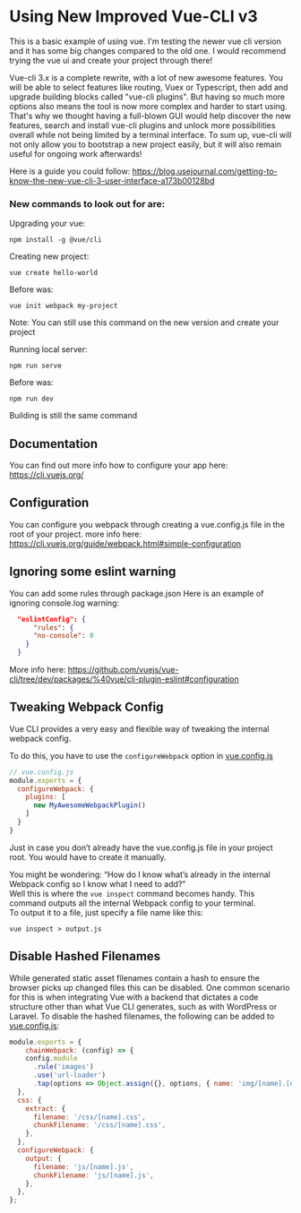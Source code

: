 # Using New Improved Vue-CLI v3
This is a basic example of using vue. I'm testing the newer vue cli version and it has some big changes compared to the old one.
I would recommend trying the vue ui and create your project through there!  

Vue-cli 3.x is a complete rewrite, with a lot of new awesome features. You will be able to select features like routing, Vuex or Typescript, then add and upgrade building blocks called "vue-cli plugins". But having so much more options also means the tool is now more complex and harder to start using. That's why we thought having a full-blown GUI would help discover the new features, search and install vue-cli plugins and unlock more possibilities overall while not being limited by a terminal interface. To sum up, vue-cli will not only allow you to bootstrap a new project easily, but it will also remain useful for ongoing work afterwards!

Here is a guide you could follow: https://blog.usejournal.com/getting-to-know-the-new-vue-cli-3-user-interface-a173b00128bd

### New commands to look out for are:

Upgrading your vue:
```npm
npm install -g @vue/cli
```
Creating new project:
```npm
vue create hello-world
```
Before was:
```npm
vue init webpack my-project
```
Note: You can still use this command on the new version  and create your project 

Running local server:
```npm
npm run serve
```
Before was:
```npm
npm run dev
```
Building is still the same command

## Documentation
You can find out more info how to configure your app here: https://cli.vuejs.org/

## Configuration
You can configure you webpack through creating a vue.config.js file in the root of your project.
more info here: https://cli.vuejs.org/guide/webpack.html#simple-configuration

## Ignoring some eslint warning
You can add some rules through package.json
Here is an example of ignoring console.log warning:
```json
  "eslintConfig": {
      "rules": {
      "no-console": 0
    }
  }
```
More info here: https://github.com/vuejs/vue-cli/tree/dev/packages/%40vue/cli-plugin-eslint#configuration

## Tweaking Webpack Config

Vue CLI provides a very easy and flexible way of tweaking the internal webpack config.

To do this, you have to use the `configureWebpack` option in [vue.config.js](https://cli.vuejs.org/config/#vue-config-js)

```javascript
// vue.config.js
module.exports = {
  configureWebpack: {
    plugins: [
      new MyAwesomeWebpackPlugin()
    ]
  }
}
```
Just in case you don’t already have the vue.config.js file in your project root. You would have to create it manually.   

You might be wondering: “How do I know what’s already in the internal Webpack config so I know what I need to add?”   
Well this is where the `vue inspect` command becomes handy. This command outputs all the internal Webpack config to your terminal.   
To output it to a file, just specify a file name like this:

```console
vue inspect > output.js
```
## Disable Hashed Filenames

While generated static asset filenames contain a hash to ensure the browser picks up changed files this can be disabled. One common scenario for this is when integrating Vue with a backend that dictates a code structure other than what Vue CLI generates, such as with WordPress or Laravel. To disable the hashed filenames, the following can be added to [vue.config.js](https://cli.vuejs.org/config/#vue-config-js):

```javascript
module.exports = {
    chainWebpack: (config) => {
    config.module
      .rule('images')
      .use('url-loader')
      .tap(options => Object.assign({}, options, { name: 'img/[name].[ext]' }));
  },
  css: {
    extract: {
      filename: '/css/[name].css',
      chunkFilename: '/css/[name].css',
    },
  },
  configureWebpack: {
    output: {
      filename: 'js/[name].js',
      chunkFilename: 'js/[name].js',
    },
  },
};
```